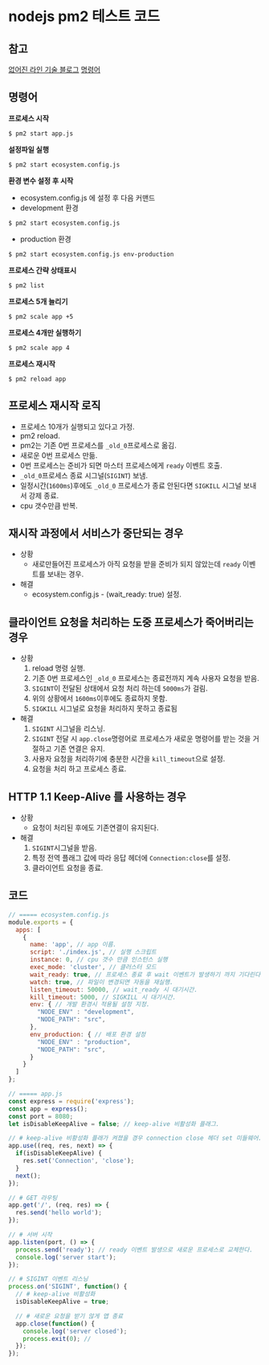 # nodejs pm2 테스트 코드

## 참고
[없어진 라인 기술 블로그](https://webcache.googleusercontent.com/search?q=cache:nuCNbmlRtEEJ:https://engineering.linecorp.com/ko/blog/pm2-nodejs/+&cd=4&hl=ko&ct=clnk&gl=kr)
[명령어](https://km0830.tistory.com/26)

## 명령어
**프로세스 시작**
```shell
$ pm2 start app.js
```

**설정파일 실행**
```shell
$ pm2 start ecosystem.config.js
```

**환경 변수 설정 후 시작**
* ecosystem.config.js 에 설정 후 다음 커맨드
* development 환경
```shell
$ pm2 start ecosystem.config.js
```
* production 환경
```shell
$ pm2 start ecosystem.config.js env-production
```

**프로세스 간략 상태표시**
```shell
$ pm2 list
```

**프로세스 5개 늘리기**
```shell
$ pm2 scale app +5
```

**프로세스 4개만 실행하기**
```shell
$ pm2 scale app 4
```

**프로세스 재시작**
```shell
$ pm2 reload app
```



## 프로세스 재시작 로직
* 프로세스 10개가 실행되고 있다고 가정.
* pm2 reload.
* pm2는 기존 0번 프로세스를 `_old_0`프로세스로 옮김.
* 새로운 0번 프로세스 만듦.
* 0번 프로세스는 준비가 되면 마스터 프로세스에게 `ready` 이벤트 호출.
* `_old_0`프로세스 종료 시그널(`SIGINT`) 보냄.
* 일정시간(`1600ms`)후에도 `_old_0` 프로세스가 종료 안된다면 `SIGKILL` 시그널 보내서 강제 종료.
* cpu 갯수만큼 반복.


## 재시작 과정에서 서비스가 중단되는 경우
* 상황
   * 새로만들어진 프로세스가 아직 요청을 받을 준비가 되지 않았는데 `ready` 이벤트를 보내는 경우.
* 해결
   * ecosystem.config.js - (wait_ready: true) 설정.

## 클라이언트 요청을 처리하는 도중 프로세스가 죽어버리는 경우
* 상황
   1. reload 명령 실행.
   1. 기존 0번 프로세스인 `_old_0` 프로세스는 종료전까지 계속 사용자 요청을 받음.
   1. `SIGINT`이 전달된 상태에서 요청 처리 하는데 `5000ms`가 걸림.
   1. 위의 상황에서 `1600ms`이후에도 종료하지 못함.
   1. `SIGKILL` 시그널로 요청을 처리하지 못하고 종료됨
* 해결
   1. `SIGINT` 시그널을 리스닝.
   1. `SIGINT` 전달 시 `app.close`명령어로 프로세스가 새로운 명령어를 받는 것을 거절하고
   기존 연결은 유지.
   1. 사용자 요청을 처리하기에 충분한 시간을 `kill_timeout`으로 설정.
   1. 요청을 처리 하고 프로세스 종료.

## HTTP 1.1 Keep-Alive 를 사용하는 경우
* 상황
   * 요청이 처리된 후에도 기존연결이 유지된다.
* 해결
   1. `SIGINT`시그널을 받음.
   1. 특정 전역 플래그 값에 따라 응답 헤더에 `Connection:close`를 설정.
   1. 클라이언트 요청을 종료.


## 코드
```javascript
// ===== ecosystem.config.js
module.exports = {
  apps: [
    {
      name: 'app', // app 이름.
      script: './index.js', // 실행 스크립트
      instance: 0, // cpu 갯수 만큼 인스턴스 실행
      exec_mode: 'cluster', // 클러스터 모드
      wait_ready: true, // 프로세스 종료 후 wait 이벤트가 발생하기 까지 기다린다.
      watch: true, // 파일이 변경되면 자동을 재실행.
      listen_timeout: 50000, // wait_ready 시 대기시간.
      kill_timeout: 5000, // SIGKILL 시 대기시간.
      env: { // 개발 환경시 적용될 설정 지정.
        "NODE_ENV" : "development",
        "NODE_PATH": "src",
      },
      env_production: { // 배포 환경 설정
        "NODE_ENV" : "production",
        "NODE_PATH": "src",
      }
    }
  ]
};

// ===== app.js
const express = require('express');
const app = express();
const port = 8080;
let isDisableKeepAlive = false; // keep-alive 비활성화 플래그.

// # keep-alive 비황성화 플래가 켜졌을 경우 connection close 헤더 set 미들웨어.
app.use((req, res, next) => {
  if(isDisableKeepAlive) {
    res.set('Connection', 'close');
  }
  next();
});

// # GET 라우팅
app.get('/', (req, res) => {
  res.send('hello world');
});

// # 서버 시작
app.listen(port, () => {
  process.send('ready'); // ready 이벤트 발생으로 새로운 프로세스로 교체한다.
  console.log('server start');
});

// # SIGINT 이벤트 리스닝
process.on('SIGINT', function() {
  // # keep-alive 비활성화
  isDisableKeepAlive = true;

  // # 새로운 요청을 받기 않게 앱 종료
  app.close(function() {
    console.log('server closed');
    process.exit(0); //
  });
});
```
